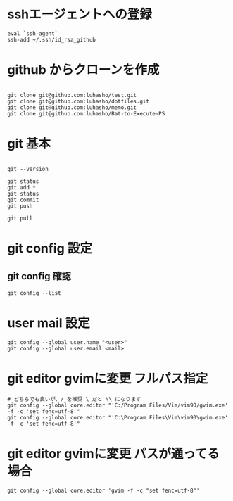 # sshエージェントへの登録

```
eval `ssh-agent`
ssh-add ~/.ssh/id_rsa_github

```

# github からクローンを作成

```

git clone git@github.com:luhasho/test.git
git clone git@github.com:luhasho/dotfiles.git
git clone git@github.com:luhasho/memo.git
git clone git@github.com:luhasho/Bat-to-Execute-PS

```

# git 基本

```

git --version

git status
git add *
git status
git commit
git push

git pull

```

# git config 設定

## git config 確認
```
git config --list
```

# user mail 設定
```
git config --global user.name "<user>"
git config --global user.email <mail>
```

# git editor gvimに変更 フルパス指定
```
# どちらでも良いが、/ を推奨 \ だと \\ になります
git config --global core.editor "'C:/Program Files/Vim/vim90/gvim.exe' -f -c 'set fenc=utf-8'"
git config --global core.editor "'C:\Program Files\Vim\vim90\gvim.exe' -f -c 'set fenc=utf-8'"

```

# git editor gvimに変更 パスが通ってる場合
```
git config --global core.editor 'gvim -f -c "set fenc=utf-8"'

```

